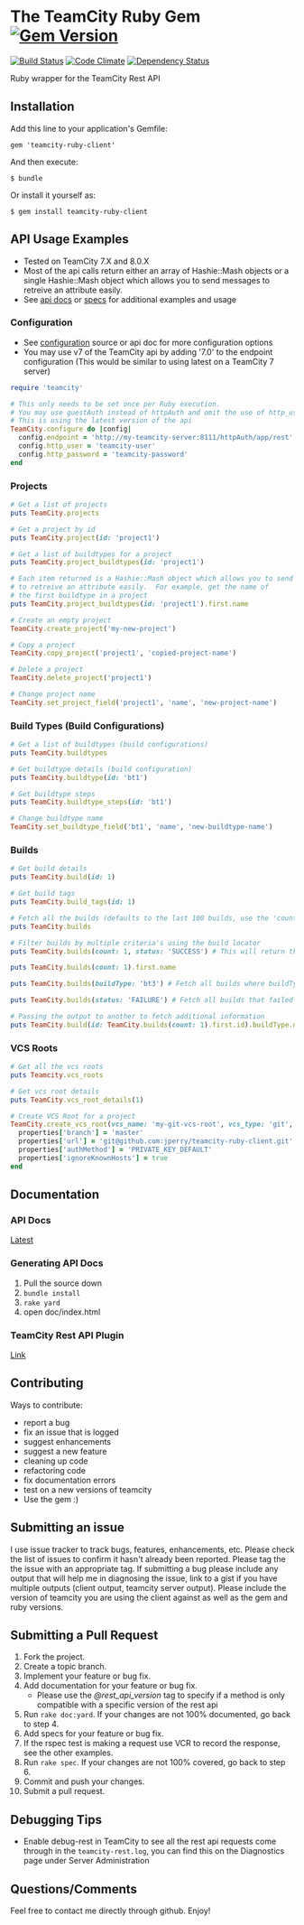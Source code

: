 # The TeamCity Ruby Gem [![Gem Version](https://badge.fury.io/rb/teamcity-ruby-client.png)](http://badge.fury.io/rb/teamcity-ruby-client)
[![Build Status](https://travis-ci.org/jperry/teamcity-ruby-client.png?branch=master)](https://travis-ci.org/jperry/teamcity-ruby-client.png?branch=master) [![Code Climate](https://codeclimate.com/github/jperry/teamcity-ruby-client.png)](https://codeclimate.com/github/jperry/teamcity-ruby-client) [![Dependency Status](https://gemnasium.com/jperry/teamcity-ruby-client.png)](https://gemnasium.com/jperry/teamcity-ruby-client)

Ruby wrapper for the TeamCity Rest API

## Installation

Add this line to your application's Gemfile:

    gem 'teamcity-ruby-client'

And then execute:

    $ bundle

Or install it yourself as:

    $ gem install teamcity-ruby-client

## API Usage Examples

* Tested on TeamCity 7.X and 8.0.X
* Most of the api calls return either an array of Hashie::Mash objects or a single Hashie::Mash object which allows you to send messages to retreive an attribute easily.
* See [api docs](http://rubydoc.info/gems/teamcity-ruby-client/TeamCity/Client) or [specs](spec/teamcity/client) for additional examples and usage

### Configuration

* See [configuration](lib/teamcity/configuration.rb) source or api doc for more configuration options
* You may use v7 of the TeamCity api by adding '7.0' to the endpoint configuration (This would be similar to using latest on a TeamCity 7 server)

```ruby
require 'teamcity'

# This only needs to be set once per Ruby execution.
# You may use guestAuth instead of httpAuth and omit the use of http_user and http_password
# This is using the latest version of the api
TeamCity.configure do |config|
  config.endpoint = 'http://my-teamcity-server:8111/httpAuth/app/rest'
  config.http_user = 'teamcity-user'
  config.http_password = 'teamcity-password'
end
```

### Projects

```ruby
# Get a list of projects
puts TeamCity.projects

# Get a project by id
puts TeamCity.project(id: 'project1')

# Get a list of buildtypes for a project
puts TeamCity.project_buildtypes(id: 'project1')

# Each item returned is a Hashie::Mash object which allows you to send messages
# to retreive an attribute easily.  For example, get the name of
# the first buildtype in a project
puts TeamCity.project_buildtypes(id: 'project1').first.name

# Create an empty project
TeamCity.create_project('my-new-project')

# Copy a project
TeamCity.copy_project('project1', 'copied-project-name')

# Delete a project
TeamCity.delete_project('project1')

# Change project name
TeamCity.set_project_field('project1', 'name', 'new-project-name')
```

### Build Types (Build Configurations)

```ruby
# Get a list of buildtypes (build configurations)
puts TeamCity.buildtypes

# Get buildtype details (build configuration)
puts TeamCity.buildtype(id: 'bt1')

# Get buildtype steps
puts TeamCity.buildtype_steps(id: 'bt1')

# Change buildtype name
TeamCity.set_buildtype_field('bt1', 'name', 'new-buildtype-name')
```

### Builds ###

```ruby
# Get build details
puts TeamCity.build(id: 1)

# Get build tags
puts TeamCity.build_tags(id: 1)

# Fetch all the builds (defaults to the last 100 builds, use the 'count' build locator to return more)
puts TeamCity.builds

# Filter builds by multiple criteria's using the build locator
puts TeamCity.builds(count: 1, status: 'SUCCESS') # This will return the most recent build that passed

puts TeamCity.builds(count: 1).first.name

puts TeamCity.builds(buildType: 'bt3') # Fetch all builds where buildType=bt4

puts TeamCity.builds(status: 'FAILURE') # Fetch all builds that failed

# Passing the output to another to fetch additional information
puts TeamCity.build(id: TeamCity.builds(count: 1).first.id).buildType.name # Fetch the name of the last build to run

```

### VCS Roots ###

```ruby
# Get all the vcs roots
puts Teamcity.vcs_roots

# Get vcs root details
puts TeamCity.vcs_root_details(1)

# Create VCS Root for a project
TeamCity.create_vcs_root(vcs_name: 'my-git-vcs-root', vcs_type: 'git', :project_id => 'project2') do |properties|
  properties['branch'] = 'master'
  properties['url'] = 'git@github.com:jperry/teamcity-ruby-client.git'
  properties['authMethod'] = 'PRIVATE_KEY_DEFAULT'
  properties['ignoreKnownHosts'] = true
end

```

## Documentation

### API Docs

[Latest](http://rubydoc.info/gems/teamcity-ruby-client/)

### Generating API Docs

1. Pull the source down
2. ```bundle install```
3. ```rake yard```
4. open doc/index.html

### TeamCity Rest API Plugin

[Link](http://confluence.jetbrains.com/display/TW/REST+API+Plugin)

## Contributing

Ways to contribute:

* report a bug
* fix an issue that is logged
* suggest enhancements
* suggest a new feature
* cleaning up code
* refactoring code
* fix documentation errors
* test on a new versions of teamcity
* Use the gem :)

## Submitting an issue

I use issue tracker to track bugs, features, enhancements, etc.  Please check the list of issues to confirm
it hasn't already been reported.  Please tag the the issue with an appropriate tag.  If submitting a bug please
include any output that will help me in diagnosing the issue, link to a gist if you have multiple outputs 
(client output, teamcity server output).  Please include the version of teamcity you are using
the client against as well as the gem and ruby versions.

## Submitting a Pull Request

1. Fork the project.
2. Create a topic branch.
3. Implement your feature or bug fix.
4. Add documentation for your feature or bug fix.
    * Please use the *@rest_api_version* tag to specify if a method is only compatible with a specific version of the rest api
5. Run ```rake doc:yard```. If your changes are not 100% documented, go back to step 4.
6. Add specs for your feature or bug fix.
7. If the rspec test is making a request use VCR to record the response, see the other examples.
7. Run ```rake spec```. If your changes are not 100% covered, go back to step 6.
8. Commit and push your changes.
9. Submit a pull request.

## Debugging Tips

* Enable debug-rest in TeamCity to see all the rest api requests come through in the `teamcity-rest.log`, you can find this on the Diagnostics page under Server Administration

## Questions/Comments

Feel free to contact me directly through github.  Enjoy!
